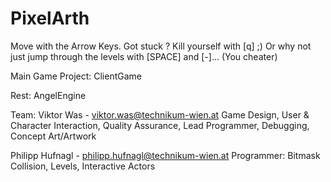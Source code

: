 PixelArth
=========

Move with the Arrow Keys.
Got stuck ? Kill yourself with [q] ;)
Or why not just jump through the levels with [SPACE] and [-]... (You cheater)


Main Game Project: ClientGame

Rest: AngelEngine

Team:
Viktor Was - viktor.was@technikum-wien.at
Game Design, User & Character Interaction, Quality Assurance, Lead Programmer, Debugging, Concept Art/Artwork

Philipp Hufnagl	- philipp.hufnagl@technikum-wien.at
Programmer: Bitmask Collision, Levels, Interactive Actors
